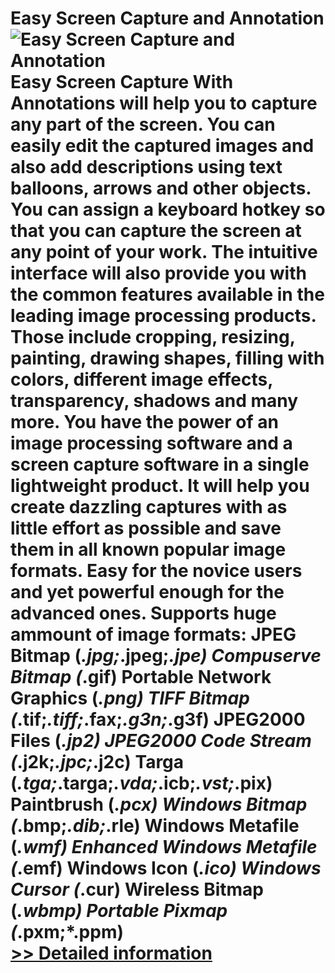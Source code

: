 # Easy Screen Capture and Annotation<br />![Easy Screen Capture and Annotation](https://mycommerce.akamaized.net/api/pimages/P300865247/BIG/300865247.GIF)<br />Easy Screen Capture With Annotations will help you to capture any part of the screen. You can easily edit the captured images and also add descriptions using text balloons, arrows and other objects. You can assign a keyboard hotkey so that you can capture the screen at any point of your work. The intuitive interface will also provide you with the common features available in the leading image processing products. Those include cropping, resizing, painting, drawing shapes, filling with colors, different image effects, transparency, shadows and many more. You have the power of an image processing software and a screen capture software in a single lightweight product. It will help you create dazzling captures with as little effort as possible and save them in all known popular image formats. Easy for the novice users and yet powerful enough for the advanced ones. Supports huge ammount of image formats: JPEG Bitmap (*.jpg;*.jpeg;*.jpe) Compuserve Bitmap (*.gif) Portable Network Graphics (*.png) TIFF Bitmap (*.tif;*.tiff;*.fax;*.g3n;*.g3f) JPEG2000 Files (*.jp2) JPEG2000 Code Stream (*.j2k;*.jpc;*.j2c) Targa (*.tga;*.targa;*.vda;*.icb;*.vst;*.pix) Paintbrush (*.pcx) Windows Bitmap (*.bmp;*.dib;*.rle) Windows Metafile (*.wmf) Enhanced Windows Metafile (*.emf) Windows Icon (*.ico) Windows Cursor (*.cur) Wireless Bitmap (*.wbmp) Portable Pixmap (*.pxm;*.ppm)<br />[>> Detailed information](https://secure.shareit.com/shareit/product.html?productid=300865247&affiliateid=200057808)